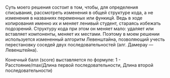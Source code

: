 Суть моего решения состоит в том, чтобы, для определения списывания,
рассмотреть изменения в общей структуре кода, а не изменения в названиях переменных или функицй.
Ведь в ходе копирования именно их и меняет ленивый студент, стараясь избежать подозрений.
Структуру кода при этом он меняет мало: удаляет или вставляет компоненты, меняет их местами.
Поэтому в моем решении используется измененный алгоритм Левенштайна, позволяющий учесть перестановку
cоседей двух последовательностей (алг. Дамерау — Левенштейна).

Конечный балл (score) выставляется по формуле:
1 - Расстояние/max(Длина первой последовательности, Длина второй последовательности)
